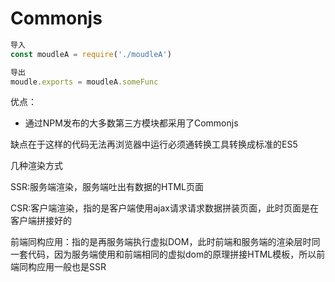 # Commonjs

```javascript
导入
const moudleA = require('./moudleA')

导出
moudle.exports = moudleA.someFunc
```

优点：

- 通过NPM发布的大多数第三方模块都采用了Commonjs

缺点在于这样的代码无法再浏览器中运行必须通转换工具转换成标准的ES5

几种渲染方式

SSR:服务端渲染，服务端吐出有数据的HTML页面

CSR:客户端渲染，指的是客户端使用ajax请求请求数据拼装页面，此时页面是在客户端拼接好的

前端同构应用：指的是再服务端执行虚拟DOM，此时前端和服务端的渲染层时同一套代码，因为服务端使用和前端相同的虚拟dom的原理拼接HTML模板，所以前端同构应用一般也是SSR